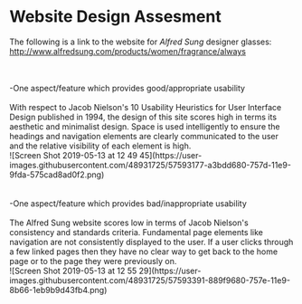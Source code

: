 # Website Design Assesment

The following is a link to the website for *Alfred Sung* designer glasses:
http://www.alfredsung.com/products/women/fragrance/always


<br>
<br>
-One aspect/feature which provides good/appropriate usability
<br>
<br>
With respect to Jacob Nielson's 10 Usability Heuristics for User Interface Design published in 1994, the design of this site scores high in terms its aesthetic and minimalist design. 
Space is used intelligently to ensure the headings and navigation elements are clearly communicated to the user and the relative visibility of each element is high.
<br>
![Screen Shot 2019-05-13 at 12 49 45](https://user-images.githubusercontent.com/48931725/57593177-a3bdd680-757d-11e9-9fda-575cad8ad0f2.png)
<br>
<br>
<br>
-One aspect/feature which provides bad/inappropriate usability
<br>
<br>
The Alfred Sung website scores low in terms of Jacob Nielson's consistency and standards criteria. Fundamental page elements like navigation are not consistently displayed to the user. If a user clicks through a few linked pages then they have no clear way to get back to the home page or to the page they were previously on. 
<br>
![Screen Shot 2019-05-13 at 12 55 29](https://user-images.githubusercontent.com/48931725/57593391-889f9680-757e-11e9-8b66-1eb9b9d43fb4.png)

